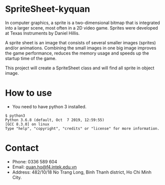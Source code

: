 # SpriteSheet-kyquan
In computer graphics, a sprite is a two-dimensional bitmap that is integrated into a larger scene, most often in a 2D video game. Sprites were developed at Texas Instruments by Daniel Hillis.

A sprite sheet is an image that consists of several smaller images (sprites) and/or animations. Combining the small images in one big image improves the game performance, reduces the memory usage and speeds up the startup time of the game.

This project will create a SpriteSheet class and will find all sprite in object image.

# How to use
- You need to have python 3 installed.
```shell
$ python3
Python 3.6.8 (default, Oct  7 2019, 12:59:55)
[GCC 8.3.0] on linux
Type "help", "copyright", "credits" or "license" for more information.
```


# Contact
- Phone: 0336 589 604
- Email: quan.ho@f4.intek.edu.vn
- Address: 482/10/18 No Trang Long, Binh Thanh district, Ho Chi Minh City.
